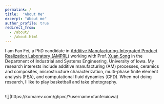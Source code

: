 ```yaml
---
permalink: /
title:  "About Me"
excerpt: "About me"
author_profile: true
redirect_from: 
  - /about/
  - /about.html
---
```


I am Fan Fei, a PhD candidate in [Additive Manufacturing-Integrated Product Realization Laboratory (AMPRL)](http://user.engineering.uiowa.edu/~xuasong/index.html) working with Prof. [Xuan Song](https://engineering.uiowa.edu/people/xuan-song) in the Department of Industrial and Systems Engineering, University of Iowa. My research interests include additive manufacturing (AM) processes, ceramics and composites, microstructure characterization, multi-phase finite element analysis (FEA), and computational fluid dynamics (CFD). When not doing research, I like to play basketball and take photography.

<br/>
![](https://komarev.com/ghpvc/?username=fanfeiuiowa)